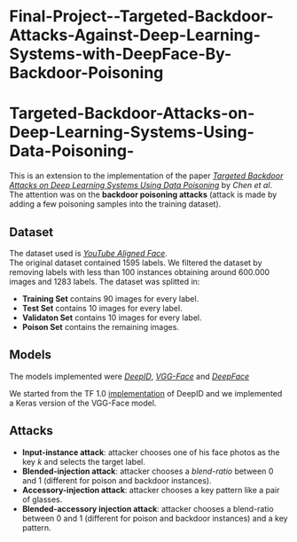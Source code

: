 # Final-Project--Targeted-Backdoor-Attacks-Against-Deep-Learning-Systems-with-DeepFace-By-Backdoor-Poisoning

# Targeted-Backdoor-Attacks-on-Deep-Learning-Systems-Using-Data-Poisoning-

This is an extension to the implementation of the paper [*Targeted Backdoor Attacks on Deep Learning Systems Using Data Poisoning*](https://arxiv.org/abs/1712.05526) by *Chen et al*. <br>
The attention was on the **backdoor poisoning attacks** (attack is made by adding a few poisoning samples into the training dataset). <br>

## Dataset
The dataset used is [*YouTube Aligned Face*](https://www.cs.tau.ac.il/~wolf/ytfaces/).  <br>
The original dataset contained 1595 labels. We filtered the dataset by removing labels with less than 100 instances obtaining around 600.000 images and 1283 labels. The dataset was splitted in:
- **Training Set** contains 90 images for every label.
- **Test Set** contains 10 images for every label.
- **Validaton Set** contains 10 images for every label.
- **Poison Set** contains the remaining images.

## Models
The models implemented were [*DeepID*](https://openaccess.thecvf.com/content_cvpr_2015/html/Ouyang_DeepID-Net_Deformable_Deep_2015_CVPR_paper.html), [*VGG-Face*](http://www.bmva.org/bmvc/2015/papers/paper041/index.html) and [*DeepFace*](https://viso.ai/computer-vision/deepface/) <br>

We started from the TF 1.0 [implementation](https://github.com/jinze1994/DeepID1) of DeepID and we implemented a Keras version of the VGG-Face model.

## Attacks
- **Input-instance attack**: attacker chooses one of his face photos as the key *k* and selects the target label.
- **Blended-injection attack**: attacker chooses a *blend-ratio* between 0 and 1 (different for poison and backdoor instances).
- **Accessory-injection attack**: attacker chooses a key pattern like a pair of glasses.
- **Blended-accessory injection attack**: attacker chooses a blend-ratio between 0 and 1 (different for poison and backdoor instances) and a key pattern.



